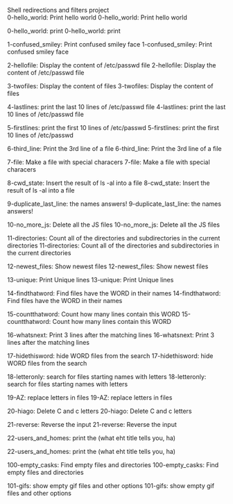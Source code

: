 Shell redirections and filters project   
0-hello_world: Print hello world
0-hello_world: Print hello world

0-hello_world: print
0-hello_world: print

1-confused_smiley: Print confused smiley face
1-confused_smiley: Print confused smiley face

2-hellofile: Display the content of /etc/passwd file 
2-hellofile: Display the content of /etc/passwd file 

3-twofiles: Display the content of files
3-twofiles: Display the content of files

4-lastlines: print the last 10 lines of /etc/passwd file 
4-lastlines: print the last 10 lines of /etc/passwd file 

5-firstlines: print the first 10 lines of /etc/passwd
5-firstlines: print the first 10 lines of /etc/passwd

6-third_line: Print the 3rd line of a file
6-third_line: Print the 3rd line of a file

7-file: Make a file with special characers
7-file: Make a file with special characers

8-cwd_state: Insert the result of ls -al into a file
8-cwd_state: Insert the result of ls -al into a file

9-duplicate_last_line: the names answers!
9-duplicate_last_line: the names answers!

10-no_more_js: Delete all the JS files
10-no_more_js: Delete all the JS files

11-directories: Count all of the directories and subdirectories in the current directories
11-directories: Count all of the directories and subdirectories in the current directories

12-newest_files: Show newest files 
12-newest_files: Show newest files 

13-unique: Print Unique lines
13-unique: Print Unique lines

14-findthatword: Find files have the WORD in their names
14-findthatword: Find files have the WORD in their names

15-countthatword: Count how many lines contain this WORD 
15-countthatword: Count how many lines contain this WORD 

16-whatsnext: Print 3 lines after the matching lines
16-whatsnext: Print 3 lines after the matching lines

17-hidethisword: hide WORD files from the search 
17-hidethisword: hide WORD files from the search 

18-letteronly: search for files starting names with letters
18-letteronly: search for files starting names with letters

19-AZ: replace letters in files
19-AZ: replace letters in files

20-hiago: Delete C and c letters
20-hiago: Delete C and c letters

21-reverse: Reverse the input
21-reverse: Reverse the input

22-users_and_homes: print the (what eht title tells you, ha)

22-users_and_homes: print the (what eht title tells you, ha)


100-empty_casks: Find empty files and directories
100-empty_casks: Find empty files and directories

101-gifs: show empty gif files and other options
101-gifs: show empty gif files and other options

